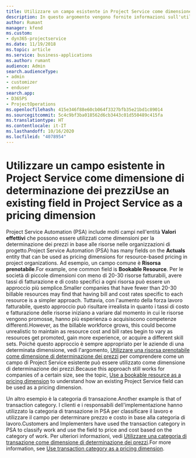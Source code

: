```yaml
---
title: Utilizzare un campo esistente in Project Service come dimensione di determinazione dei prezzi
description: In questo argomento vengono fornite informazioni sull'utilizzo dei campi di Project Service esistenti come dimensioni di determinazione dei prezzi.
author: Rumant
manager: kfend
ms.custom:
- dyn365-projectservice
ms.date: 11/19/2018
ms.topic: article
ms.service: business-applications
ms.author: rumant
audience: Admin
search.audienceType:
- admin
- customizer
- enduser
search.app:
- D365PS
- ProjectOperations
ms.openlocfilehash: 415e346f88e60cb064f3327bfb35e21bd1c89014
ms.sourcegitcommit: 5c4c9bf3ba018562d6cb3443c01d550489c415fa
ms.translationtype: HT
ms.contentlocale: it-IT
ms.lasthandoff: 10/16/2020
ms.locfileid: "4078954"
---
```

# <a name="use-an-existing-field-in-project-service-as-a-pricing-dimension"></a><span data-ttu-id="82e1b-103">Utilizzare un campo esistente in Project Service come dimensione di determinazione dei prezzi</span><span class="sxs-lookup"><span data-stu-id="82e1b-103">Use an existing field in Project Service as a pricing dimension</span></span>

<span data-ttu-id="82e1b-104">Project Service Automation (PSA) include molti campi nell'entità **Valori effettivi** che possono essere utilizzati come dimensioni per la determinazione dei prezzi in base alle risorse nelle organizzazioni di progetto.</span><span class="sxs-lookup"><span data-stu-id="82e1b-104">Project Service Automation (PSA) has many fields on the **Actuals** entity that can be used as pricing dimensions for resource-based pricing in project organizations.</span></span> <span data-ttu-id="82e1b-105">Ad esempio, un campo comune è **Risorsa prenotabile**.</span><span class="sxs-lookup"><span data-stu-id="82e1b-105">For example, one common field is **Bookable Resource**.</span></span> <span data-ttu-id="82e1b-106">Per le società di piccole dimensioni con meno di 20-30 risorse fatturabili, avere tassi di fatturazione e di costo specifici a ogni risorsa può essere un approccio più semplice.</span><span class="sxs-lookup"><span data-stu-id="82e1b-106">Smaller companies that have fewer than 20-30 billable resources may find that having bill and cost rates specific to each resource is a simpler approach.</span></span> <span data-ttu-id="82e1b-107">Tuttavia, con l'aumento della forza lavoro fatturabile, questo approccio può risultare irrealista in quanto i tassi di costo e fatturazione delle risorse iniziano a variare dal momento in cui le risorse vengono promosse, hanno più esperienza o acquisiscono competenze differenti.</span><span class="sxs-lookup"><span data-stu-id="82e1b-107">However, as the billable workforce grows, this could become unrealistic to maintain as resource cost and bill rates begin to vary as resources get promoted, gain more experience, or acquire a different skill sets.</span></span> <span data-ttu-id="82e1b-108">Poiché questo approccio è sempre appropriato per le aziende di una determinata dimensione, vedi l'argomento, [Utilizzare una risorsa prenotabile come dimensione di determinazione dei prezzi](bookable-resource-pricing-dimension.md) per comprendere come un campo di Project Service esistente può essere utilizzato come dimensione di determinazione dei prezzi.</span><span class="sxs-lookup"><span data-stu-id="82e1b-108">Because this approach still works for companies of a certain size, see the topic, [Use a bookable resource as a pricing dimension](bookable-resource-pricing-dimension.md) to understand how an existing Project Service field can be used as a pricing dimension.</span></span>

<span data-ttu-id="82e1b-109">Un altro esempio è la categoria di transazione.</span><span class="sxs-lookup"><span data-stu-id="82e1b-109">Another example is that of transaction category.</span></span> <span data-ttu-id="82e1b-110">I clienti e i responsabili dell'implementazione hanno utilizzato la categoria di transazione in PSA per classificare il lavoro e utilizzare il campo per determinare prezzo e costo in base alla categoria di lavoro.</span><span class="sxs-lookup"><span data-stu-id="82e1b-110">Customers and Implementers have used the transaction category in PSA to classify work and use the field to price and cost based on the category of work.</span></span> <span data-ttu-id="82e1b-111">Per ulteriori informazioni, vedi [Utilizzare una categoria di transazione come dimensione di determinazione dei prezzi](transaction-category-pricing-dimension.md).</span><span class="sxs-lookup"><span data-stu-id="82e1b-111">For more information, see [Use transaction category as a pricing dimension](transaction-category-pricing-dimension.md).</span></span>
